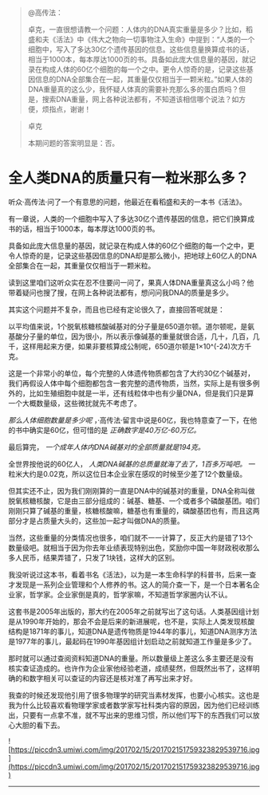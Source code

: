 > @高传法：
> 
> 卓克，一直很想请教一个问题：人体内的DNA真实重量是多少？比如，稻盛和夫《活法》中《伟大之物向一切事物注入生命》中提到：“人类的一个细胞中，写入了多达30亿个遗传基因的信息。这些信息量换算成书的话，相当于1000本，每本厚达1000页的书。具备如此庞大信息量的基因，就记录在构成人体的60亿个细胞的每一个之中。更令人惊奇的是，记录这些基因信息的DNA全部集合在一起，其重量仅仅相当于一颗米粒。”如果人体的DNA重量真的这么少，我怀疑人体真的需要补充那么多的蛋白质吗？但是，搜索DNA重量，网上各种说法都有，不知道该相信哪个说法？如方便，烦指点，谢谢！

> 卓克
> 
> 本期问题的答案明显是：否。

# 全人类DNA的质量只有一粒米那么多？ 

听众·高传法·问了一个有意思的问题，他最近在看稻盛和夫的一本书《活法》。

有一章说，人类的一个细胞中写入了多达30亿个遗传基因的信息，把它们换算成书的话，相当于1000本，每本厚达1000页的书。

具备如此庞大信息量的基因，就记录在构成人体的60亿个细胞的每一个之中，更令人惊奇的是，记录这些基因信息的DNA却是那么微小，把地球上60亿人的DNA全部集合在一起，其重量仅仅相当于一颗米粒。

读到这里咱们这听众实在忍不住要问一问了，果真人体DNA重量真这么小吗？他带着疑问也搜了搜，在网上各种说法都有，想问问我DNA的质量是多少。

其实这个问题并不复杂，而且也已经有定论很久了，直接回答呢就是：

以平均值来说，1个脱氧核糖核酸碱基对的分子量是650道尔顿。道尔顿呢，是氨基酸分子量的单位，因为很小，所以表示像碱基的重量就很合适，几十，几百，几千，这样用起来方便，如果非要核算成公制呢，650道尔顿是1×10^(-24)次方千克。

这是一个非常小的单位，每个完整的人体遗传物质都包含了大约30亿个碱基对，我们再假设人体中每个细胞都包含一套完整的遗传物质，当然，实际上是有很多例外的，比如生殖细胞中就是一半，还有线粒体中也有少量DNA，但是我们只是算一个大概数量级，这些微扰就先不考虑了。

 *那么人体细胞数量是多少呢* ，·高传法·留言中说是60亿，我也特意查了一下，在他的书中确实是60亿，但可惜的是 *正确数字是40万亿-60万亿。*

最后算完， *一个成年人体内DNA碱基对的全部质量就是194克。*

全世界按他说的60亿人， *人类DNA碱基的总质量就海了去了，1百多万吨吧。* 一粒米大约是0.02克，所以这位日本企业家在感叹的时候至少差了12个数量级。

但其实还不止，因为我们刚刚算的一直是DNA中的碱基对的重量，DNA全称叫做脱氧核糖核酸，它是由三部分组成的：碱基、糖基、一个或者多个磷酸基团。咱们刚刚只算了碱基的重量，核糖核酸嘛，糖基也有重量的，磷酸基团也有，而且这两部分才是占质量大头的，这些加一起才叫做DNA的质量。

当然，这些重量的分类情况也很多，咱们就不一一计算了，反正大约是错了13个数量级吧。就相当于因为你去年业绩表现特别出色，奖励你中国一年财政税收那么多人民币，结果弄错了，只发了1块钱，这样大的区别。

我没听说过这本书，看着书名《活法》，以为是一本生命科学的科普书，后来一查才发现是一系列企业管理和个人修养的书。这人的简介查一下，是一个日本著名企业家，哲学家。企业家倒是真的，哲学家嘛，不知道哲学家圈内认不认。

这套书是2005年出版的，那大约在2005年之前就写出了这句话。人类基因组计划是从1990年开始的，那会不会是后来的新进展呢，也不是，实际上人类发现核酸结构是1871年的事儿，知道DNA是遗传物质是1944年的事儿，知道DNA测序方法是1977年的事儿，最起码在1990年基因组计划启动之前就知道工作量是多少了。

那时就可以通过查阅资料知道DNA的重量。所以数量级上差这么多主要还是没有核实查证造成的。也许作为企业家他经验老道，成绩斐然，但既然出书了，这样明确的和数字相关可以查证的内容还是核对准了再写出来才好。

我查的时候还发现他引用了很多物理学的研究当素材发挥，也要小心核实。这也是我为什么比较喜欢看物理学家或者数学家写社科类内容的原因，因为他们已经训练出，只要有一点拿不准，就不写出来的思维习惯，所以他们写下的东西我们可以放心大胆的看下去。

![https://piccdn3.umiwi.com/img/201702/15/201702151759323829539716.jpg](https://piccdn3.umiwi.com/img/201702/15/201702151759323829539716.jpg)

---
